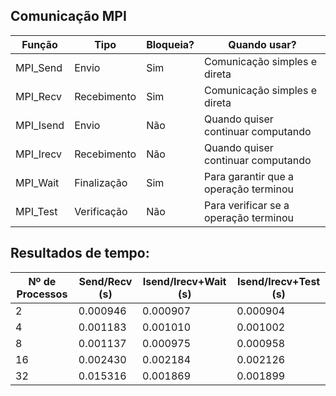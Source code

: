 
## Comunicação MPI
| Função    | Tipo        | Bloqueia? | Quando usar?                          |
| --------- | ----------- | --------- | ------------------------------------- |
| MPI_Send  | Envio       | Sim       | Comunicação simples e direta          |
| MPI_Recv  | Recebimento | Sim       | Comunicação simples e direta          |
| MPI_Isend | Envio       | Não       | Quando quiser continuar computando    |
| MPI_Irecv | Recebimento | Não       | Quando quiser continuar computando    |
| MPI_Wait  | Finalização | Sim       | Para garantir que a operação terminou |
| MPI_Test  | Verificação | Não       | Para verificar se a operação terminou |


## Resultados de tempo:

| Nº de Processos | Send/Recv (s) | Isend/Irecv+Wait (s) | Isend/Irecv+Test (s) |
|-----------------|---------------|----------------------|----------------------|
|               2 |      0.000946 |             0.000907 |             0.000904 |
|               4 |      0.001183 |             0.001010 |             0.001002 |
|               8 |      0.001137 |             0.000975 |             0.000958 |
|              16 |      0.002430 |             0.002184 |             0.002126 |
|              32 |      0.015316 |             0.001869 |             0.001899 |

